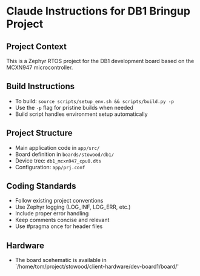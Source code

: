 # Claude Instructions for DB1 Bringup Project

## Project Context
This is a Zephyr RTOS project for the DB1 development board based on the MCXN947 microcontroller.

## Build Instructions
- To build: `source scripts/setup_env.sh && scripts/build.py -p`
- Use the `-p` flag for pristine builds when needed
- Build script handles environment setup automatically

## Project Structure
- Main application code in `app/src/`
- Board definition in `boards/stowood/db1/`
- Device tree: `db1_mcxn947_cpu0.dts`
- Configuration: `app/prj.conf`

## Coding Standards
- Follow existing project conventions
- Use Zephyr logging (LOG_INF, LOG_ERR, etc.)
- Include proper error handling
- Keep comments concise and relevant
- Use #pragma once for header files

## Hardware
- The board scehematic is available in `/home/tom/project/stowood/client-hardware/dev-board1/board/'

